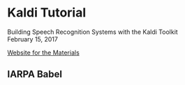 # Kaldi Tutorial
Building Speech Recognition Systems with the Kaldi Toolkit  
February 15, 2017  

[Website for the Materials](http://kaldi-asr.org/ibt.html)


## IARPA Babel


